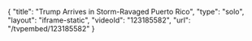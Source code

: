 {
    "title": "Trump Arrives in Storm-Ravaged Puerto Rico",
    "type": "solo",
    "layout": "iframe-static",
    "videoId": "123185582",
    "url": "\/tvpembed\/123185582"
}
